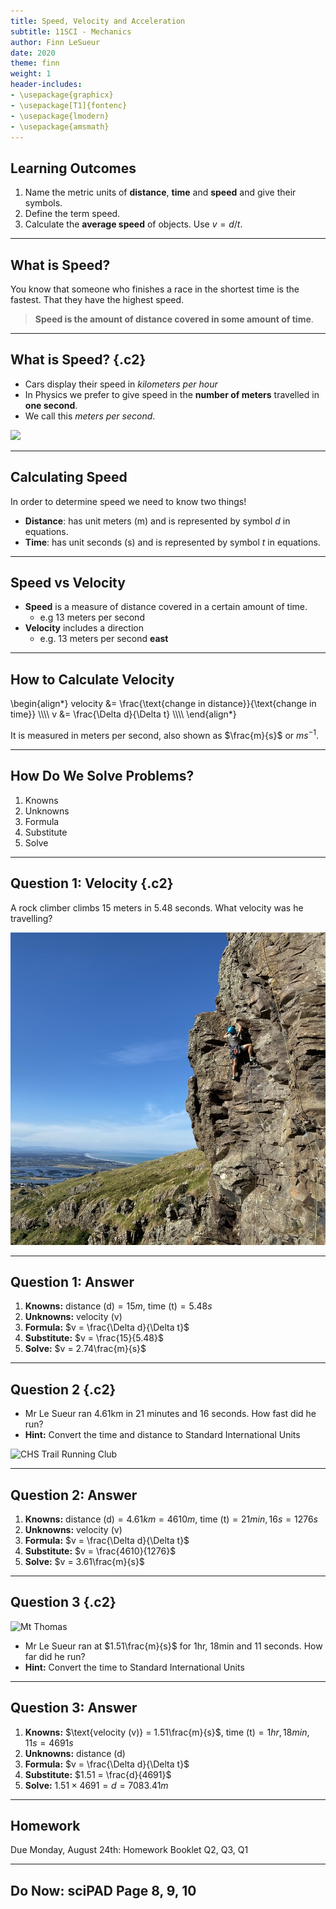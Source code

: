 ```yaml
---
title: Speed, Velocity and Acceleration
subtitle: 11SCI - Mechanics
author: Finn LeSueur
date: 2020
theme: finn
weight: 1
header-includes:
- \usepackage{graphicx}
- \usepackage[T1]{fontenc}
- \usepackage{lmodern}
- \usepackage{amsmath}
---
```


## Learning Outcomes

1. Name the metric units of __distance__, __time__ and __speed__ and give their symbols.
2. Define the term speed.
3. Calculate the __average speed__ of objects. Use $v=d/t$.

---

## What is Speed?

You know that someone who finishes a race in the shortest time is the fastest. That they have the highest speed.

> __Speed is the amount of distance covered in some amount of time__.

---

## What is Speed? {.c2}

- Cars display their speed in _kilometers per hour_
- In Physics we prefer to give speed in the __number of meters__ travelled in __one second__.
- We call this _meters per second_.

![](https://images.idgesg.net/images/article/2017/08/7_faster-server-provisioning-100732913-large.jpg)

---

## Calculating Speed

In order to determine speed we need to know two things!

- __Distance__: has unit meters (m) and is represented by symbol $d$ in equations.
- __Time__: has unit seconds (s) and is represented by symbol $t$ in equations.

---

## Speed vs Velocity

- __Speed__ is a measure of distance covered in a certain amount of time.
    - e.g 13 meters per second
- __Velocity__ includes a direction
    - e.g. 13 meters per second __east__

---

## How to Calculate Velocity

<div>
\begin{align*}
    velocity &= \frac{\text{change in distance}}{\text{change in time}} \\\\
    v &= \frac{\Delta d}{\Delta t} \\\\
\end{align*}
</div>

It is measured in meters per second, also shown as $\frac{m}{s}$ or $ms^{-1}$.

---

## How Do We Solve Problems?

1. Knowns
2. Unknowns
3. Formula
4. Substitute
5. Solve

---

## Question 1: Velocity {.c2}

A rock climber climbs 15 meters in 5.48 seconds. What velocity was he travelling?

![Mr Le Sueur @ Cattlestop Crag](../assets/climbing.jpeg)

---

## Question 1: Answer

1. __Knowns:__ $\text{distance (d)}=15m$, $\text{time (t)} = 5.48s$
2. __Unknowns:__ $\text{velocity (v)}$
3. __Formula:__ $v = \frac{\Delta d}{\Delta t}$
4. __Substitute:__ $v = \frac{15}{5.48}$
5. __Solve:__ $v = 2.74\frac{m}{s}$

---

## Question 2 {.c2}

- Mr Le Sueur ran 4.61km in 21 minutes and 16 seconds. How fast did he run?
- __Hint:__ Convert the time and distance to Standard International Units

![CHS Trail Running Club](https://dgtzuqphqg23d.cloudfront.net/s_yDT8OftRJmfIdmUu4nUGfPWcysoNuVGlWQCWP61-0-2048x1536.jpg)

---

## Question 2: Answer

1. __Knowns:__ $\text{distance (d)} = 4.61km = 4610m$, $\text{time (t)} = 21min, 16s = 1276s$
2. __Unknowns:__ $\text{velocity (v)}$
3. __Formula:__ $v = \frac{\Delta d}{\Delta t}$
4. __Substitute:__ $v = \frac{4610}{1276}$
5. __Solve:__ $v = 3.61\frac{m}{s}$

---

## Question 3 {.c2}

![Mt Thomas](https://dgtzuqphqg23d.cloudfront.net/UO6dSTY5N2iaNBunQOV-Xl9veviTK_WrAdiW2uSD4jg-1536x2048.jpg)

- Mr Le Sueur ran at $1.51\frac{m}{s}$ for 1hr, 18min and 11 seconds. How far did he run?
- __Hint:__ Convert the time to Standard International Units

---

## Question 3: Answer

1. __Knowns:__ $\text{velocity (v)} = 1.51\frac{m}{s}$, $\text{time (t)} = 1hr, 18min, 11s = 4691s$
2. __Unknowns:__ $\text{distance (d)}$
3. __Formula:__ $v = \frac{\Delta d}{\Delta t}$
4. __Substitute:__ $1.51 = \frac{d}{4691}$
5. __Solve:__ $1.51 \times 4691 = d = 7083.41m$

---

## Homework

Due Monday, August 24th: Homework Booklet Q2, Q3, Q1

---

## Do Now: sciPAD Page 8, 9, 10
